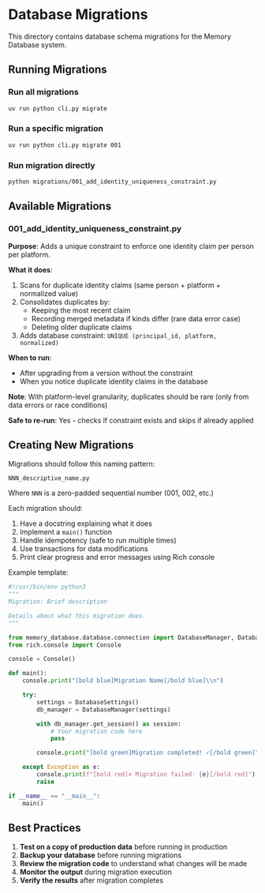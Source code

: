 # Database Migrations

This directory contains database schema migrations for the Memory Database system.

## Running Migrations

### Run all migrations
```bash
uv run python cli.py migrate
```

### Run a specific migration
```bash
uv run python cli.py migrate 001
```

### Run migration directly
```bash
python migrations/001_add_identity_uniqueness_constraint.py
```

## Available Migrations

### 001_add_identity_uniqueness_constraint.py

**Purpose**: Adds a unique constraint to enforce one identity claim per person per platform.

**What it does**:
1. Scans for duplicate identity claims (same person + platform + normalized value)
2. Consolidates duplicates by:
   - Keeping the most recent claim
   - Recording merged metadata if kinds differ (rare data error case)
   - Deleting older duplicate claims
3. Adds database constraint: `UNIQUE (principal_id, platform, normalized)`

**When to run**:
- After upgrading from a version without the constraint
- When you notice duplicate identity claims in the database

**Note**: With platform-level granularity, duplicates should be rare (only from data errors or race conditions)

**Safe to re-run**: Yes - checks if constraint exists and skips if already applied

## Creating New Migrations

Migrations should follow this naming pattern:
```
NNN_descriptive_name.py
```

Where `NNN` is a zero-padded sequential number (001, 002, etc.)

Each migration should:
1. Have a docstring explaining what it does
2. Implement a `main()` function
3. Handle idempotency (safe to run multiple times)
4. Use transactions for data modifications
5. Print clear progress and error messages using Rich console

Example template:
```python
#!/usr/bin/env python3
"""
Migration: Brief description

Details about what this migration does.
"""

from memory_database.database.connection import DatabaseManager, DatabaseSettings
from rich.console import Console

console = Console()

def main():
    console.print("[bold blue]Migration Name[/bold blue]\\n")

    try:
        settings = DatabaseSettings()
        db_manager = DatabaseManager(settings)

        with db_manager.get_session() as session:
            # Your migration code here
            pass

        console.print("[bold green]Migration completed! ✓[/bold green]")

    except Exception as e:
        console.print(f"[bold red]✗ Migration failed: {e}[/bold red]")
        raise

if __name__ == "__main__":
    main()
```

## Best Practices

1. **Test on a copy of production data** before running in production
2. **Backup your database** before running migrations
3. **Review the migration code** to understand what changes will be made
4. **Monitor the output** during migration execution
5. **Verify the results** after migration completes
